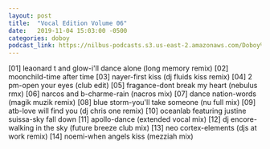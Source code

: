 ```yaml
---
layout: post
title:  "Vocal Edition Volume 06"
date:   2019-11-04 15:03:00 -0500
categories: doboy
podcast_link: https://nilbus-podcasts.s3.us-east-2.amazonaws.com/Doboy%20mix/Vocal%20Edition%20Volume%2006.mp3
---
```

[01] leaonard t and glow-i'll dance alone (long memory remix)
[02] moonchild-time after time
[03] nayer-first kiss (dj fluids kiss remix)
[04] 2 pm-open your eyes (club edit)
[05] fragance-dont break my heart (nebulus rmx)
[06] narcos and b-charme-rain (nacros mix)
[07] dance nation-words (magik muzik remix)
[08] blue storm-you'll take someone (nu full mix)
[09] atb-love will find you (dj chris one remix)
[10] oceanlab featuring justine suissa-sky fall down
[11] apollo-dance (extended vocal mix)
[12] dj encore-walking in the sky (future breeze club mix)
[13] neo cortex-elements (djs at work remix)
[14] noemi-when angels kiss (mezziah mix)
